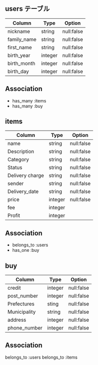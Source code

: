 
## users テーブル
| Column      | Type    | Option     |
| ----------- | ------- | ---------- |
| nickname    | string  | null:false |
| family_name | string  | null:false |
| first_name  | string  | null:false |
| birth_year  | integer | null:false |
| birth_month | integer | null:false |
| birth_day   | integer | null:false | 

## Association
- has_many :items
- has_many :buy

## items
| Column          | Type    | Option     |
| --------------- | ------- | ---------- |
| name            | string  | null:false |
| Description     | string  | null:false |
| Category        | string  | null:false |
| Status          | string  | null:false |
| Delivery charge | string  | null:false |
| sender          | string  | null:false |
| Delivery_date   | string  | null:false |
| price           | integer | null:false |
| fee             | integer |            |
| Profit          | integer |            |

## Association
- belongs_to :users
- has_one :buy

## buy
| Column          | Type    | Option     |
| --------------- | ------- | ---------- |
| credit          | integer | null:false |
| post_number     | integer | null:false |
| Prefectures     | sting   | null:false |
| Municipality    | string  | null:false |
| address         | integer | null:false |
| phone_number    | integer | null:false |

## Association
belongs_to :users
belongs_to :items